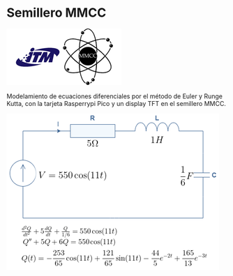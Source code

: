 # Semillero MMCC
![Logo MMCC](assets/logo-mmcc-github.png)

Modelamiento de ecuaciones diferenciales por el método de Euler y Runge Kutta, con la tarjeta Rasperrypi Pico y un display TFT en el semillero MMCC.

![Circuito RLC](assets/circuito-rlc.png)
